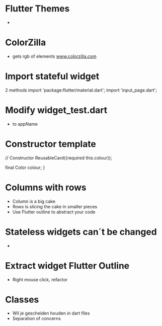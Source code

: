 # Flutter Themes
-

# ColorZilla
- gets rgb of elements
www.colorzilla.com

# Import stateful widget
2 methods
import 'package:flutter/material.dart';
import 'input_page.dart';

# Modify widget_test.dart
- to appName

# Constructor template
// Constructor
ReusableCard({required this.colour});

final Color colour;
}

# Columns with rows
- Column is a big cake
- Rows is slicing the cake in smaller pieces
- Use Flutter outline to abstract your code

# Stateless widgets can´t be changed
-

# Extract widget Flutter Outline
- Right mouse click, refactor

# Classes
- Wil je gescheiden houden in dart files
- Separation of concerns